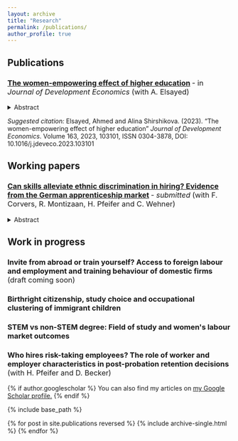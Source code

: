 ```yaml
---
layout: archive
title: "Research"
permalink: /publications/
author_profile: true
---
```

## Publications

### [The women-empowering effect of higher education](http://alina-shirshikova.github.io/files/paper1_education.pdf) <span style="font-weight:normal"> - in *Journal of Development Economics* (with A. Elsayed)</span>

<details>
<summary>Abstract</summary>
We examine the effects of the large-scale construction of public universities in Egypt during the 1960s and 1970s. We found that opening a local university increased the likelihood of obtaining higher education degrees and had long-lasting positive effects on the labour market and marriage outcomes, particularly for women. We give insights on internal migration as a channel and show that migration prior to the university enrollment age decreased while migration after that age increased as an outcome of university construction. Local universities reduced men’s migration for study and women’s migration for early marriage. The paper highlights the importance of increasing access to higher education for positive social and labour outcomes, especially for women.
</details>
  
*Suggested citation:* Elsayed, Ahmed and Alina Shirshikova. (2023). “The women-empowering effect of higher education” *Journal of Development Economics*. Volume 163, 2023, 103101, ISSN 0304-3878, DOI: 10.1016/j.jdeveco.2023.103101

## Working papers

### [Can skills alleviate ethnic discrimination in hiring? Evidence from the German apprenticeship market](http://alina-shirshikova.github.io/files/paper2_skills.pdf) <span style="font-weight:normal"> - *submitted* (with F. Corvers, R. Montizaan, H. Pfeifer and C. Wehner)</span>

<details>
<summary>Abstract</summary>
One of the major strategies to tackle the issue of labour shortages across European countries is to promote labour mobility and attract individuals from both within and outside of Europe. However, ethnic discrimination can serve as a substantial barrier, rendering attempts to attract people from abroad less efficient. In this study, we investigate whether the social, digital, and analytical skills of job applicants, as well as their knowledge about the profession, can mitigate ethnic disparities in entry-level positions in the labour market. We conducted a survey experiment among a large, nationally representative sample of German firms that hire apprentices. We asked recruiters to evaluate the probability of inviting fictitious applicants to a job interview based on randomised characteristics, including ethnicity, skill quality, gender, time of residence, and education level. Our results show heterogeneous effects of skills on ethnic discrimination. While social skills help alleviate discrimination, our results also indicate that discrimination intensifies at higher levels of knowledge about the profession, implying greater disparities due to ethnic discrimination at the top of the skill distribution. We also show that the effect of skills differs depending on the ethnicity of the applicant.
</details>

## Work in progress

### Invite from abroad or train yourself? Access to foreign labour and employment and training behaviour of domestic firms  <span style="font-weight:normal">(draft coming soon)</span>  


### Birthright citizenship, study choice and occupational clustering of immigrant children

### STEM vs non-STEM degree: Field of study and women's labour market outcomes

### Who hires risk-taking employees? The role of worker and employer characteristics in post-probation retention decisions  <span style="font-weight:normal">(with H. Pfeifer and D. Becker)</span>   


{% if author.googlescholar %}
  You can also find my articles on <u><a href="{{author.googlescholar}}">my Google Scholar profile</a>.</u>
{% endif %}

{% include base_path %}

{% for post in site.publications reversed %}
  {% include archive-single.html %}
{% endfor %}
